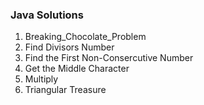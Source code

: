 ### Java Solutions

1. Breaking_Chocolate_Problem 
2. Find Divisors Number 
3. Find the First Non-Consercutive Number
4. Get the Middle Character 
5. Multiply
6. Triangular Treasure

